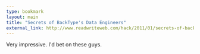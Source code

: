 ```yaml
---
type: bookmark
layout: main
title: "Secrets of BackType's Data Engineers"
external_link: http://www.readwriteweb.com/hack/2011/01/secrets-of-backtypes-data-engineers.php
---
```

Very impressive. I'd bet on these guys.


